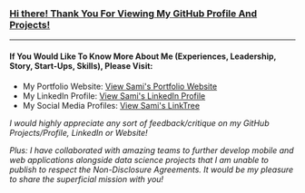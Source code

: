 ### <u>Hi there! Thank You For Viewing My GitHub Profile And Projects!</u>
------------------------------------

#### If You Would Like To Know More About Me (Experiences, Leadership, Story, Start-Ups, Skills), Please Visit:
- My Portfolio Website: [View Sami's Portfolio Website](https://samicheema.com)
- My LinkedIn Profile: [View Sami's LinkedIn Profile](https://www.linkedin.com/in/samicheema246/)
- My Social Media Profiles: [View Sami's LinkTree](https://linktr.ee/samicheema)

_I would highly appreciate any sort of feedback/critique on my GitHub Projects/Profile, LinkedIn or Website!_

_Plus: I have collaborated with amazing teams to further develop mobile and web applications alongside data science projects that I am unable to publish to respect the Non-Disclosure Agreements. It would be my pleasure to share the superficial mission with you!_
<br>
<br>
